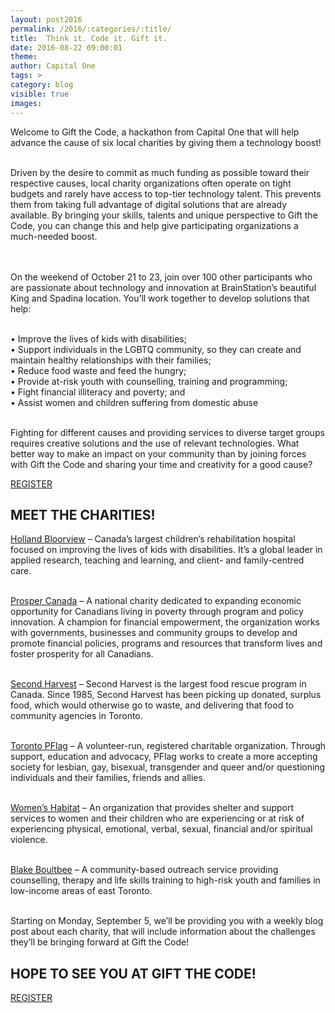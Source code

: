 ```yaml
---
layout: post2016
permalink: /2016/:categories/:title/
title:  Think it. Code it. Gift it.
date: 2016-08-22 09:00:01
theme:
author: Capital One
tags: >
category: blog
visible: true
images:
---
```

Welcome to Gift the Code, a hackathon from Capital One that will help advance the cause of six local charities by giving them a technology boost!
<br/><br/>

Driven by the desire to commit as much funding as possible toward their respective causes, local charity organizations often operate on tight budgets and rarely have access to top-tier technology talent.
This prevents them from taking full advantage of digital solutions that are already available. By bringing your skills, talents and unique perspective to Gift the Code, you can change this and
help give participating organizations a much-needed boost.
<!--more-->
<br/><br/>
On the weekend of October 21 to 23, join over 100 other participants who are passionate about technology and innovation at BrainStation’s beautiful King and Spadina location.
You’ll work together to develop solutions that help:
<br/><br/>

•	Improve the lives of kids with disabilities;
<br/>
•	Support individuals in the LGBTQ community, so they can create and maintain healthy relationships with their families;
<br/>
•	Reduce food waste and feed the hungry;
<br/>
•	Provide at-risk youth with counselling, training and programming;
<br/>
•	Fight financial illiteracy and poverty; and
<br/>
•	Assist women and children suffering from domestic abuse
<br/><br/>

Fighting for different causes and providing services to diverse target groups requires creative solutions and the use of relevant technologies. What better way to make an impact on your community than by joining forces with Gift the Code and sharing your time and creativity for a good cause?
<br/>

<div class="center link"><a href="https://www.hackworks.com/giftthecode" class="register-now">REGISTER</a></div>


<h2 class="center">MEET THE CHARITIES!</h2>

[Holland Bloorview](http://www.hollandbloorview.ca) – Canada’s largest children’s rehabilitation hospital focused on improving the lives of kids with disabilities. It’s a global leader in applied research, teaching and learning, and client- and family-centred care.
<br/><br/>

[Prosper Canada](http://www.prospercanada.org) – A national charity dedicated to expanding economic opportunity for Canadians living in poverty through program and policy innovation. A champion for financial empowerment, the organization works with governments, businesses and community groups to develop and promote financial policies, programs and resources that transform lives and foster prosperity for all Canadians.
<br/><br/>

[Second Harvest](http://www.secondharvest.ca) – Second Harvest is the largest food rescue program in Canada. Since 1985, Second Harvest has been picking up donated, surplus food, which would otherwise go to waste, and delivering that food to community agencies in Toronto.
<br/><br/>

[Toronto PFlag](http://www.torontopflag.org) – A volunteer-run, registered charitable organization. Through support, education and advocacy, PFlag works to create a more accepting society for lesbian, gay, bisexual, transgender and queer and/or questioning individuals and their families, friends and allies.
<br/><br/>

[Women’s Habitat](https://www.womenshabitat.ca) – An organization that provides shelter and support services to women and their children who are experiencing or at risk of experiencing physical, emotional, verbal, sexual, financial and/or spiritual violence.
<br/><br/>

[Blake Boultbee](http://www.bbyos.org) – A community-based outreach service providing counselling, therapy and life skills training to high-risk youth and families in low-income areas of east Toronto.
<br/><br/>

Starting on Monday, September 5, we’ll be providing you with a weekly blog post about each charity, that will include information about the challenges they’ll be bringing forward at Gift the Code!


<h2 class="center">HOPE TO SEE YOU AT GIFT THE CODE!</h2>

<div class="center link"><a href="https://www.hackworks.com/giftthecode" class="register-now">REGISTER</a></div>
